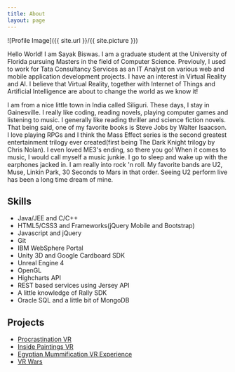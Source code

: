 ```yaml
---
title: About
layout: page
---
```

![Profile Image]({{ site.url }}/{{ site.picture }})

<p>Hello World! I am <span class="emphasize">Sayak Biswas</span>. I am a graduate student at the University of Florida pursuing Masters in the field of Computer Science. Previouly, I used to work for Tata Consultancy Services as an IT Analyst on various web and mobile application development projects. I have an interest in Virtual Reality and AI. I believe that Virtual Reality, together with Internet of Things and Artificial Intelligence are about to change the world as we know it!</p>

<p>I am from a nice little town in India called <span class="emphasize">Siliguri</span>. These days, I stay in Gainesville. I really like coding, reading novels, playing computer games and listening to music. I generally like reading thriller and science fiction novels. That being said, one of my favorite books is <span class="emphasize">Steve Jobs</span> by Walter Isaacson. I love playing RPGs and I think the <span class="emphasize">Mass Effect series</span> is the second greatest entertainment trilogy ever created(first being The Dark Knight trilogy by Chris Nolan). I even loved ME3's ending, so there you go! When it comes to music, I would call myself a music junkie. I go to sleep and wake up with the earphones jacked in. I am really into rock 'n roll. My favorite bands are <span class="emphasize">U2</span>, Muse, Linkin Park, 30 Seconds to Mars in that order. Seeing U2 perform live has been a long time dream of mine.</p>

<h2>Skills</h2>

<ul class="skill-list">
	<li>Java/JEE and C/C++</li>
	<li>HTML5/CSS3 and Frameworks(jQuery Mobile and Bootstrap)</li>
	<li>Javascript and jQuery</li>
	<li>Git</li>
	<li>IBM WebSphere Portal</li>
	<li>Unity 3D and Google Cardboard SDK</li>
	<li>Unreal Engine 4</li>
	<li>OpenGL</li>
	<li>Highcharts API</li>
	<li>REST based services using Jersey API</li>
	<li>A little knowledge of Rally SDK</li>
	<li>Oracle SQL and a little bit of MongoDB</li>
</ul>

<h2>Projects</h2>

<ul class="project-list">
	<li><a href="https://github.com/sayakbiswas/Procrastination-VR">Procrastination VR</a></li>
	<li><a href="https://github.com/sayakbiswas/inside-paintings-vr">Inside Paintings VR</a></li>
	<li><a href="https://github.com/spandananitdgp/Egyptian-Mummification-VR-Experience">Egyptian Mummification VR Experience</a></li>
	<li><a href="https://github.com/sayakbiswas/VR-Wars">VR Wars</a></li>
</ul>
